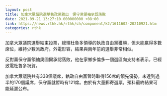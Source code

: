 ```yaml
---
layout: post
title: 加拿大眾議院選舉執政黨勝出　保守黨領袖承認落敗
date: 2021-09-21 13:27:10.000000000 +08:00
link: https://news.rthk.hk/rthk/ch/component/k2/1611602-20210921.htm
categories: rthk
---
```


加拿大眾議院選舉結束投票，總理杜魯多領導的執政自由黨獲勝，但未能贏得多數席位，維持少數派政府。外電形容，結果與兩年前的選舉非常相似。

反對黨保守黨領袖奧圖爾承認落敗，他在家鄉多倫多一個選區向支持者表示，已經致電杜魯多祝賀。

加拿大眾議院共有338個議席，執政自由黨暫時取得156席的領先優勢，未達到過半的170個議席，保守黨就暫時有121席。由於有大量郵寄選票，預料最終結果可能延遲公布。
